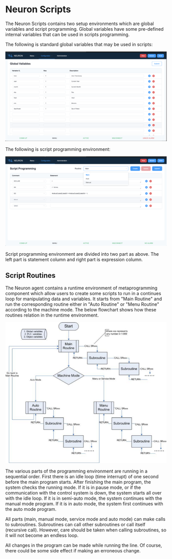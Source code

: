 # Neuron Scripts

The Neuron Scripts contains two setup environments which are global variables and script programming. Global variables have some pre-defined internal variables that can be used in scripts programming.

The following is standard global variables that may be used in scripts:

![global-variables](./assets/global-variables.png)

The following is script programming environment:

![script-editing](./assets/script-editing.png)

Script programming environment are divided into two part as above. The left part is statement column and right part is expression column.

## Script Routines

The Neuron agent contains a runtime environment of metaprogramming component which allow users to create some scripts to run in a continues loop for manipulating data and variables. It starts from &quot;Main Routine&quot; and run the corresponding routine either in &quot;Auto Routine&quot; or &quot;Menu Routine&quot; according to the machine mode. The below flowchart shows how these routines relation in the runtime environment.

![2008293030](./assets/2008293030.png)

The various parts of the programming environment are running in a sequential order. First there is an idle loop (time interrupt) of one second before the main program starts. After finishing the main program, the system checks the running mode. If it is in pause mode, or if the communication with the control system is down, the system starts all over with the idle loop. If it is in semi-auto mode, the system continues with the manual mode program. If it is in auto mode, the system first continues with the auto mode program.

All parts (main, manual mode, service mode and auto mode) can make calls to subroutines. Subroutines can call other subroutines or call itself (recursive call). However, care should be taken when calling subroutines, so it will not become an endless loop.

All changes in the program can be made while running the line. Of course, there could be some side effect if making an erroneous change.
